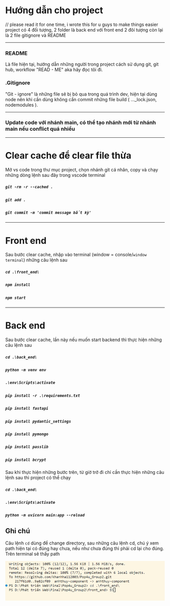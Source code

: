 # Hướng dẫn cho project
// please read it for one time, i wrote this for u guys to make things easier
project có 4 đối tượng, 2 folder là back end với front end
2 đôí tượng còn lại là 2 file gitignore và README

---------------------------------

### README
Là file hiện tại, hướng dẫn những người trong project cách sử dụng git, git hub, workflow
"READ - ME" aka hãy đọc tôi đi.

### .Gitignore

"Git - ignore" là những file sẽ bị bỏ qua trong quá trình dev, hiện tại dùng node nên khi cần dùng không cần commit những file build ( ..._lock.json, nodemodules ). 

---------------------------------
### Update code với nhánh main, có thể tạo nhánh mới từ nhánh main nếu conflict quá nhiều
---------------------------------
# Clear cache để clear file thừa 
Mở vs code trong thư mục project, chọn nhánh git cá nhân, copy và chạy những dòng lệnh sau đây trong vscode terminal
##### `git -rm -r --cached .`
##### `git add .`
##### `git commit -m 'commit message bất kỳ'`

----------------------------------
# Front end
Sau bước clear cache, nhập vào terminal (window = console/`window terminal`) những câu lệnh sau 
##### `cd .\front_end\`
##### `npm install`
##### `npm start`

------------------------
# Back end
Sau bước clear cache, lần này nếu muốn start backend thì thực hiện những câu lệnh sau
##### `cd .\back_end\`
##### `python -m venv env`
##### `.\env\Scripts\activate`
##### `pip install -r .\requirements.txt`
##### `pip install fastapi`
##### `pip install pydantic_settings`
##### `pip install pymongo`
##### `pip install passlib`
##### `pip install bcrypt`

Sau khi thực hiện những bước trên, từ giờ trở đi chỉ cần thực hiện những câu lệnh sau thì project có thể chạy
##### `cd .\back_end\`
##### `.\env\Scripts\activate`
##### `python -m uvicorn main:app --reload`

Ghi chú
--------------------
Câu lệnh `cd` dùng để change directory, sau những câu lệnh cd, chú ý xem path hiện tại có đúng hay chưa, nếu như chưa đúng thì phải cd lại cho đúng. Trên terminal sẽ thấy path 

![alt text](https://github.com/khanhha112003/Pop4u_Group2/blob/main/terminal_img.png)
